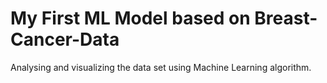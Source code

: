 # My First ML Model based on Breast-Cancer-Data
Analysing and visualizing the data set using Machine Learning algorithm. 
